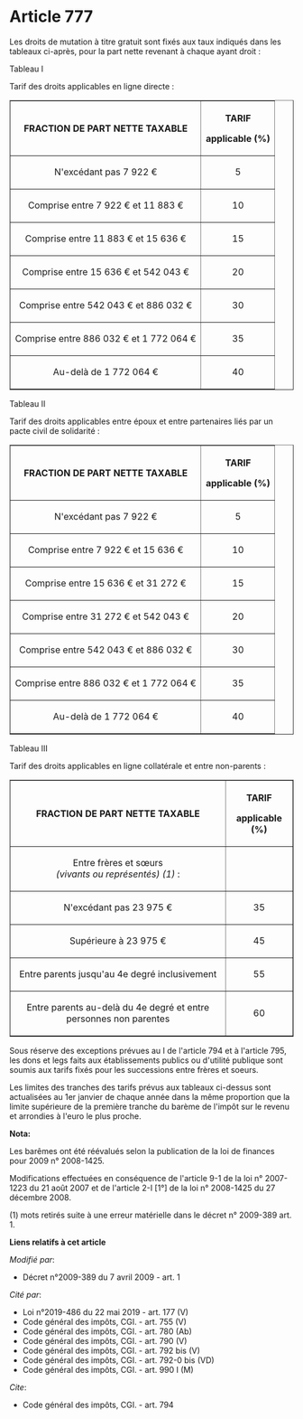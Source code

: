 # Article 777

Les droits de mutation à titre gratuit sont fixés aux taux indiqués dans les tableaux ci-après, pour la part nette revenant à
chaque ayant droit : 

Tableau I

Tarif des droits applicables en ligne directe :

<table border="1">
  <tbody>
    <tr>
      <th>

FRACTION DE PART NETTE TAXABLE

</th>
      <th>

TARIF 

applicable (%)

</th>
    </tr>
    <tr>
      <td align="center">

N'excédant pas 7 922 €

</td>
      <td align="center">

5

</td>
    </tr>
    <tr>
      <td align="center">

Comprise entre 7 922 € et 11 883 €

</td>
      <td align="center">

10

</td>
    </tr>
    <tr>
      <td align="center">

Comprise entre 11 883 € et 15 636 €

</td>
      <td align="center">

15

</td>
    </tr>
    <tr>
      <td align="center">

Comprise entre 15 636 € et 542 043 €

</td>
      <td align="center">

20

</td>
    </tr>
    <tr>
      <td align="center">

Comprise entre 542 043 € et 886 032 €

</td>
      <td align="center">

30

</td>
    </tr>
    <tr>
      <td align="center">

Comprise entre 886 032 € et 1 772 064 €

</td>
      <td align="center">

35

</td>
    </tr>
    <tr>
      <td align="center">

Au-delà de 1 772 064 €

</td>
      <td align="center">

40

</td>
    </tr>
  </tbody>
</table>

Tableau II

Tarif des droits applicables entre époux et entre partenaires liés par un pacte civil de solidarité :

<table border="1">
  <tbody>
    <tr>
      <th>

FRACTION DE PART NETTE TAXABLE

</th>
      <th>

TARIF 

applicable (%)

</th>
    </tr>
    <tr>
      <td align="center">

N'excédant pas 7 922 €

</td>
      <td align="center">

5

</td>
    </tr>
    <tr>
      <td align="center">

Comprise entre 7 922 € et 15 636 €

</td>
      <td align="center">

10

</td>
    </tr>
    <tr>
      <td align="center">

Comprise entre 15 636 € et 31 272 €

</td>
      <td align="center">

15

</td>
    </tr>
    <tr>
      <td align="center">

Comprise entre 31 272 € et 542 043 €

</td>
      <td align="center">

20

</td>
    </tr>
    <tr>
      <td align="center">

Comprise entre 542 043 € et 886 032 €

</td>
      <td align="center">

30

</td>
    </tr>
    <tr>
      <td align="center">

Comprise entre 886 032 € et 1 772 064 €

</td>
      <td align="center">

35

</td>
    </tr>
    <tr>
      <td align="center">

Au-delà de 1 772 064 €

</td>
      <td align="center">

40

</td>
    </tr>
  </tbody>
</table>

Tableau III

Tarif des droits applicables en ligne collatérale et entre non-parents :

<table border="1">
  <tbody>
    <tr>
      <th>

FRACTION DE PART NETTE TAXABLE

</th>
      <th>

TARIF 

applicable (%)

</th>
    </tr>
    <tr>
      <td align="center">

Entre frères et sœurs  
        _(vivants ou représentés) (1)_ :

</td>
      <td align="center">

</td>
    </tr>
    <tr>
      <td align="center">

N'excédant pas 23 975 €

</td>
      <td align="center">

35

</td>
    </tr>
    <tr>
      <td align="center">

Supérieure à 23 975 €

</td>
      <td align="center">

45

</td>
    </tr>
    <tr>
      <td align="center">

Entre parents jusqu'au 4e degré inclusivement

</td>
      <td align="center">

55

</td>
    </tr>
    <tr>
      <td align="center">

Entre parents au-delà du 4e degré et entre personnes non parentes

</td>
      <td align="center">

60

</td>
    </tr>
  </tbody>
</table>

Sous réserve des exceptions prévues au I de l'article 794 et à l'article 795, les dons et legs faits aux établissements
publics ou d'utilité publique sont soumis aux tarifs fixés pour les successions entre frères et soeurs. 

Les limites des tranches des tarifs prévus aux tableaux ci-dessus sont actualisées au 1er janvier de chaque année dans la
même proportion que la limite supérieure de la première tranche du barème de l'impôt sur le revenu et arrondies à l'euro le
plus proche.

**Nota:**

Les barêmes ont été réévalués selon la publication de la loi de finances pour 2009 n° 2008-1425.

Modifications effectuées en conséquence de l'article 9-1 de la loi n° 2007-1223 du 21 août 2007 et de l'article 2-I [1°] de
la loi n° 2008-1425 du 27 décembre 2008.

(1) mots retirés suite à une erreur matérielle dans le décret n° 2009-389 art. 1.

**Liens relatifs à cet article**

_Modifié par_:

  - Décret n°2009-389 du 7 avril 2009 - art. 1

_Cité par_:

  - Loi n°2019-486 du 22 mai 2019 - art. 177 (V)
  - Code général des impôts, CGI. - art. 755 (V)
  - Code général des impôts, CGI. - art. 780 (Ab)
  - Code général des impôts, CGI. - art. 790 (V)
  - Code général des impôts, CGI. - art. 792 bis (V)
  - Code général des impôts, CGI. - art. 792-0 bis (VD)
  - Code général des impôts, CGI. - art. 990 I (M)

_Cite_:

  - Code général des impôts, CGI. - art. 794
